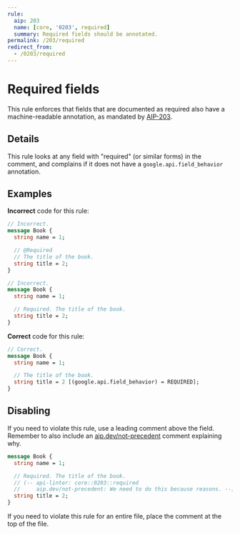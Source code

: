 ```yaml
---
rule:
  aip: 203
  name: [core, '0203', required]
  summary: Required fields should be annotated.
permalink: /203/required
redirect_from:
  - /0203/required
---
```


# Required fields

This rule enforces that fields that are documented as required also have a
machine-readable annotation, as mandated by [AIP-203][].

## Details

This rule looks at any field with "required" (or similar forms) in the comment,
and complains if it does not have a `google.api.field_behavior` annotation.

## Examples

**Incorrect** code for this rule:

```proto
// Incorrect.
message Book {
  string name = 1;

  // @Required
  // The title of the book.
  string title = 2;
}
```

```proto
// Incorrect.
message Book {
  string name = 1;

  // Required. The title of the book.
  string title = 2;
}
```

**Correct** code for this rule:

```proto
// Correct.
message Book {
  string name = 1;

  // The title of the book.
  string title = 2 [(google.api.field_behavior) = REQUIRED];
}
```

## Disabling

If you need to violate this rule, use a leading comment above the field.
Remember to also include an [aip.dev/not-precedent][] comment explaining why.

```proto
message Book {
  string name = 1;

  // Required. The title of the book.
  // (-- api-linter: core::0203::required
  //     aip.dev/not-precedent: We need to do this because reasons. --)
  string title = 2;
}
```

If you need to violate this rule for an entire file, place the comment at the
top of the file.

[aip-203]: https://aip.dev/203
[aip.dev/not-precedent]: https://aip.dev/not-precedent
